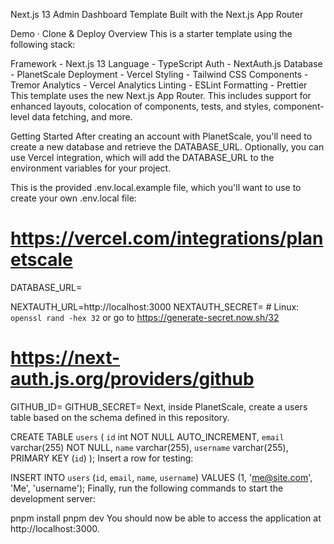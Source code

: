 Next.js 13 Admin Dashboard Template
Built with the Next.js App Router

Demo · Clone & Deploy
Overview
This is a starter template using the following stack:

Framework - Next.js 13
Language - TypeScript
Auth - NextAuth.js
Database - PlanetScale
Deployment - Vercel
Styling - Tailwind CSS
Components - Tremor
Analytics - Vercel Analytics
Linting - ESLint
Formatting - Prettier
This template uses the new Next.js App Router. This includes support for enhanced layouts, colocation of components, tests, and styles, component-level data fetching, and more.

Getting Started
After creating an account with PlanetScale, you'll need to create a new database and retrieve the DATABASE_URL. Optionally, you can use Vercel integration, which will add the DATABASE_URL to the environment variables for your project.

This is the provided .env.local.example file, which you'll want to use to create your own .env.local file:

# https://vercel.com/integrations/planetscale
DATABASE_URL=

NEXTAUTH_URL=http://localhost:3000
NEXTAUTH_SECRET= # Linux: `openssl rand -hex 32` or go to https://generate-secret.now.sh/32

# https://next-auth.js.org/providers/github
GITHUB_ID=
GITHUB_SECRET=
Next, inside PlanetScale, create a users table based on the schema defined in this repository.

CREATE TABLE `users` (
  `id` int NOT NULL AUTO_INCREMENT,
  `email` varchar(255) NOT NULL,
  `name` varchar(255),
  `username` varchar(255),
  PRIMARY KEY (`id`)
);
Insert a row for testing:

INSERT INTO `users` (`id`, `email`, `name`, `username`) VALUES (1, 'me@site.com', 'Me', 'username');
Finally, run the following commands to start the development server:

pnpm install
pnpm dev
You should now be able to access the application at http://localhost:3000.
